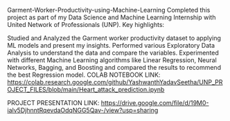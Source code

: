 Garment-Worker-Productivity-using-Machine-Learning
Completed this project as part of my Data Science and Machine Learning Internship with United Network of Professionals (UNP). Key highlights:

Studied and Analyzed the Garment worker productivity dataset to applying ML models and present my insights.
Performed various Exploratory Data Analysis to understand the data and compare the variables.
Experimented with different Machine Learning algorithms like Linear Regression, Neural Networks, Bagging, and Boosting and compared the results to recommend the best Regression model.
COLAB NOTEBOOK LINK: https://colab.research.google.com/github/YashwanthYadavSeetha/UNP_PROJECT_FILES/blob/main/Heart_attack_prediction.ipynb

PROJECT PRESENTATION LINK: https://drive.google.com/file/d/19M0-ialv5DjhnntRqevdaOdqNGG5Qav-/view?usp=sharing
